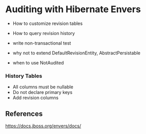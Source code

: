 # Auditing with Hibernate Envers

- How to customize revision tables
- How to query revision history
- write non-transactional test

- why not to extend DefaultRevisionEntity, AbstractPersistable
- when to use NotAudited

### History Tables
- All columns must be nullable
- Do not declare primary keys
- Add revision columns

## References

https://docs.jboss.org/envers/docs/
